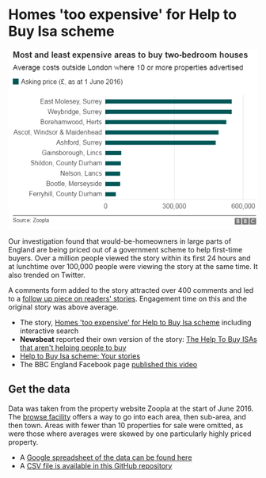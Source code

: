 # Homes 'too expensive' for Help to Buy Isa scheme

![](https://raw.githubusercontent.com/BBC-Data-Unit/helptobuy/master/2bedhousechart.png)

Our investigation found that would-be-homeowners in large parts of England are being priced out of a government scheme to help first-time buyers. Over a million people viewed the story within its first 24 hours and at lunchtime over 100,000 people were viewing the story at the same time. It also trended on Twitter.

A comments form added to the story attracted over 400 comments and led to a [follow up piece on readers' stories](http://www.bbc.co.uk/news/uk-england-36576068). Engagement time on this and the original story was above average.

* The story, [Homes 'too expensive' for Help to Buy Isa scheme](http://www.bbc.co.uk/news/uk-england-36424548) including interactive search
* **Newsbeat** reported their own version of the story: [The Help To Buy ISAs that aren't helping people to buy](http://www.bbc.co.uk/newsbeat/article/36575795/the-help-to-buy-isas-that-arent-helping-people-to-buy)
* [Help to Buy Isa scheme: Your stories](http://www.bbc.co.uk/news/uk-england-36576068)
* The BBC England Facebook page [published this video](https://www.facebook.com/bbcer/videos/vb.1392506827668140/1709348549317298/?type=2&theater)

## Get the data

Data was taken from the property website Zoopla at the start of June 2016. The [browse facility](http://www.zoopla.co.uk/house-prices/) offers a way to go into each area, then sub-area, and then town. Areas with fewer than 10 properties for sale were omitted, as were those where averages were skewed by one particularly highly priced property.

* A [Google spreadsheet of the data can be found here](https://docs.google.com/spreadsheets/d/1rBf9a3ZU1ecyCxK_jUhmjt2n8cRIvBqoQ5zwl7xs0Oo/edit#gid=0)
* A [CSV file is available in this GitHub repository](https://github.com/BBC-Data-Unit/helptobuy/blob/master/Help%20to%20Buy%20Isa%20cap-%20Data%20from%20Zoopla%2C%20as%20of%201st%20June%202016%20-%20Sheet1.csv)
